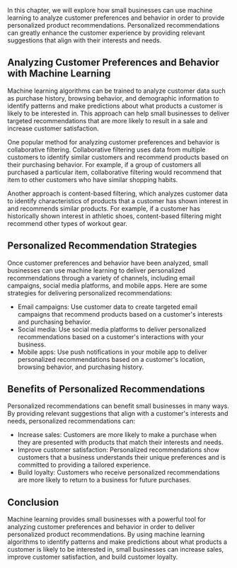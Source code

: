 

In this chapter, we will explore how small businesses can use machine learning to analyze customer preferences and behavior in order to provide personalized product recommendations. Personalized recommendations can greatly enhance the customer experience by providing relevant suggestions that align with their interests and needs.

Analyzing Customer Preferences and Behavior with Machine Learning
-----------------------------------------------------------------

Machine learning algorithms can be trained to analyze customer data such as purchase history, browsing behavior, and demographic information to identify patterns and make predictions about what products a customer is likely to be interested in. This approach can help small businesses to deliver targeted recommendations that are more likely to result in a sale and increase customer satisfaction.

One popular method for analyzing customer preferences and behavior is collaborative filtering. Collaborative filtering uses data from multiple customers to identify similar customers and recommend products based on their purchasing behavior. For example, if a group of customers all purchased a particular item, collaborative filtering would recommend that item to other customers who have similar shopping habits.

Another approach is content-based filtering, which analyzes customer data to identify characteristics of products that a customer has shown interest in and recommends similar products. For example, if a customer has historically shown interest in athletic shoes, content-based filtering might recommend other types of workout gear.

Personalized Recommendation Strategies
--------------------------------------

Once customer preferences and behavior have been analyzed, small businesses can use machine learning to deliver personalized recommendations through a variety of channels, including email campaigns, social media platforms, and mobile apps. Here are some strategies for delivering personalized recommendations:

* Email campaigns: Use customer data to create targeted email campaigns that recommend products based on a customer's interests and purchasing behavior.
* Social media: Use social media platforms to deliver personalized recommendations based on a customer's interactions with your business.
* Mobile apps: Use push notifications in your mobile app to deliver personalized recommendations based on a customer's location, browsing behavior, and purchasing history.

Benefits of Personalized Recommendations
----------------------------------------

Personalized recommendations can benefit small businesses in many ways. By providing relevant suggestions that align with a customer's interests and needs, personalized recommendations can:

* Increase sales: Customers are more likely to make a purchase when they are presented with products that match their interests and needs.
* Improve customer satisfaction: Personalized recommendations show customers that a business understands their unique preferences and is committed to providing a tailored experience.
* Build loyalty: Customers who receive personalized recommendations are more likely to return to a business for future purchases.

Conclusion
----------

Machine learning provides small businesses with a powerful tool for analyzing customer preferences and behavior in order to deliver personalized product recommendations. By using machine learning algorithms to identify patterns and make predictions about what products a customer is likely to be interested in, small businesses can increase sales, improve customer satisfaction, and build customer loyalty.
